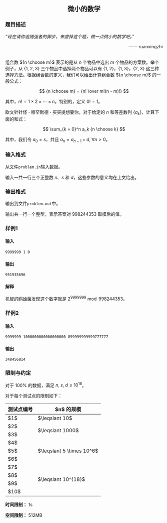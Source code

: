 ## <center>微小的数学</center>
### 题目描述
*“现在请你追随强者的脚步，来虐掉这个题，做一点微小的数学吧。”*
<div style="text-align: right">—— ruanxingzhi</div>

<br />

组合数 ${n \choose m}$ 表示的是从 $n$ 个物品中选出 $m$ 个物品的方案数。举个例子，从 $\{1,\;2,\;3\}$ 三个物品中选择两个物品可以有 $\{1,\;2\}$，$\{1,\;3\}$，$\{2,\;3\}$ 这三种选择方法。根据组合数的定义，我们可以给出计算组合数 ${n \choose m}$ 的一般公式：

$$ {n \choose m} = {n! \over m!(n - m)!} $$

其中，$n! = 1 \times 2 \times \cdots \times n$。特别的，定义 $0! = 1$。

欧文针针怪 **·** 穆罕默德 **·** 买买提想要你，对于给定的 $n$ 和等差数列 $\{a_k\}$，计算下面的和式：

$$ \sum_{k = 0}^n a_k {n \choose k} $$

其中，我们令 $a_0 = s$，并且 $a_n = a_{n - 1} + d, \;\forall n > 0$。

### 输入格式
从文件`problem.in`输入数据。

输入一共一行三个正整数 $n$、$s$ 和 $d$，这些参数的意义均在上文给出。

### 输出格式
输出到文件`problem.out`中。

输出共一行一个整型，表示答案对 $998244353$ 取模后的值。

### 样例1
#### 输入
```
9999999 1 0
```

#### 输出
```
951935696
```

#### 解释
机智的鸥蛤菌发现这个数字就是 $2^{9999999} \bmod 998244353$。

### 样例2
#### 输入
```
9999999 1000000000000000000 899999999999777777
```

#### 输出
```
348456814
```

### 限制与约定
对于 $100\%$ 的数据，满足 $n,\;s,\;d \leqslant 10^{18}$。

对于每个测试点的限制如下：

<table>
<thead>
<tr><th>测试点编号</th><th>$n$ 的规模</th></tr>
</thead>
<tbody>
<tr><td>$1$</td><td>$\leqslant 10$</td></tr>
<tr><td>$2$</td><td rowspan="2">$\leqslant 1000$</td></tr>
<tr><td>$3$</td></tr>
<tr><td>$4$</td><td rowspan="3">$\leqslant 5 \times 10^6$</td></tr>
<tr><td>$5$</td></tr>
<tr><td>$6$</td></tr>
<tr><td>$7$</td><td rowspan="4">$\leqslant 10^{18}$</td></tr>
<tr><td>$8$</td></tr>
<tr><td>$9$</td></tr>
<tr><td>$10$</td></tr>
</tbody>
</table>

**时间限制：** $1\mathrm{s}$

**空间限制：** $512\mathrm{MB}$
